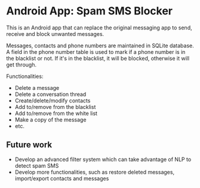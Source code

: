 Android App: Spam SMS Blocker
==========
This is an Android app that can replace the original messaging app to send, receive and block unwanted messages.

Messages, contacts and phone numbers are maintained in SQLite database. A field in the phone number table is used to mark if a phone number is in the blacklist or not. If it's in the blacklist, it will be blocked, otherwise it will get through.
Functionalities:
- Delete a message
- Delete a conversation thread
- Create/delete/modify contacts
- Add to/remove from the blacklist
- Add to/remove from the white list
- Make a copy of the message
- etc.

Future work
-------------
- Develop an advanced filter system which can take advantage of NLP to detect spam SMS
- Develop more functionalities, such as restore deleted messages, import/export contacts and messages